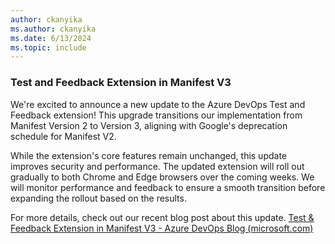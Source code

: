 ```yaml
---
author: ckanyika
ms.author: ckanyika
ms.date: 6/13/2024
ms.topic: include
---
```


### Test and Feedback Extension in Manifest V3

We're excited to announce a new update to the Azure DevOps Test and Feedback extension! This upgrade transitions our implementation from Manifest Version 2 to Version 3, aligning with Google's deprecation schedule for Manifest V2.

While the extension's core features remain unchanged, this update improves security and performance. The updated extension will roll out gradually to both Chrome and Edge browsers over the coming weeks. We will monitor performance and feedback to ensure a smooth transition before expanding the rollout based on the results.

For more details, check out our recent blog post about this update. [Test & Feedback Extension in Manifest V3 - Azure DevOps Blog (microsoft.com)](https://devblogs.microsoft.com/devops/test-feedback-extension-v3/)

